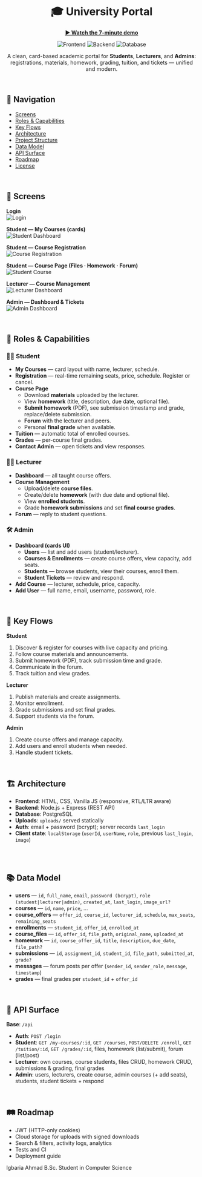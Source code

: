 <!-- Hero -->
<h1 align="center">🎓 University Portal</h1>
<p align="center">
  <a href="https://www.youtube.com/watch?v=j7cswS5_og4"><b>▶️ Watch the 7-minute demo</b></a>
</p>

<p align="center">
  <img alt="Frontend" src="https://img.shields.io/badge/Frontend-HTML%20%7C%20CSS%20%7C%20JS-111827?labelColor=0b1022&color=1f2937">
  <img alt="Backend"  src="https://img.shields.io/badge/Backend-Node.js%20%7C%20Express-0ea5e9?labelColor=0b1022">
  <img alt="Database" src="https://img.shields.io/badge/Database-PostgreSQL-22c55e?labelColor=0b1022">
</p>

<p align="center">
  A clean, card-based academic portal for <b>Students</b>, <b>Lecturers</b>, and <b>Admins</b>:
  registrations, materials, homework, grading, tuition, and tickets — unified and modern.
</p>

<br/>

## 🧭 Navigation

- [Screens](#-screens)
- [Roles & Capabilities](#-roles--capabilities)
- [Key Flows](#-key-flows)
- [Architecture](#-architecture)
- [Project Structure](#-project-structure)
- [Data Model](#-data-model)
- [API Surface](#-api-surface)
- [Roadmap](#-roadmap)
- [License](#-license)

<br/>

## 📸 Screens

**Login**  
![Login](images\login.png)

**Student — My Courses (cards)**  
![Student Dashboard](images\student.png)

**Student — Course Registration**  
![Course Registration](images\courses.png)

**Student — Course Page (Files · Homework · Forum)**  
![Student Course](images\coursepage.png)

**Lecturer — Course Management**  
![Lecturer Dashboard](images\lecturer.png)

**Admin — Dashboard & Tickets**  
![Admin Dashboard](images\admin.png)

<br/>

## 🧩 Roles & Capabilities

### 👨‍🎓 Student
- **My Courses** — card layout with name, lecturer, schedule.
- **Registration** — real-time remaining seats, price, schedule. Register or cancel.
- **Course Page**
  - Download **materials** uploaded by the lecturer.
  - View **homework** (title, description, due date, optional file).
  - **Submit homework** (PDF), see submission timestamp and grade, replace/delete submission.
  - **Forum** with the lecturer and peers.
  - Personal **final grade** when available.
- **Tuition** — automatic total of enrolled courses.
- **Grades** — per-course final grades.
- **Contact Admin** — open tickets and view responses.

### 👨‍🏫 Lecturer
- **Dashboard** — all taught course offers.
- **Course Management**
  - Upload/delete **course files**.
  - Create/delete **homework** (with due date and optional file).
  - View **enrolled students**.
  - Grade **homework submissions** and set **final course grades**.
- **Forum** — reply to student questions.

### 🛠️ Admin
- **Dashboard (cards UI)**
  - **Users** — list and add users (student/lecturer).
  - **Courses & Enrollments** — create course offers, view capacity, add seats.
  - **Students** — browse students, view their courses, enroll them.
  - **Student Tickets** — review and respond.
- **Add Course** — lecturer, schedule, price, capacity.
- **Add User** — full name, email, username, password, role.

<br/>

## 🔄 Key Flows

**Student**
1. Discover & register for courses with live capacity and pricing.  
2. Follow course materials and announcements.  
3. Submit homework (PDF), track submission time and grade.  
4. Communicate in the forum.  
5. Track tuition and view grades.

**Lecturer**
1. Publish materials and create assignments.  
2. Monitor enrollment.  
3. Grade submissions and set final grades.  
4. Support students via the forum.

**Admin**
1. Create course offers and manage capacity.  
2. Add users and enroll students when needed.  
3. Handle student tickets.

<br/>

## 🏗️ Architecture

- **Frontend**: HTML, CSS, Vanilla JS (responsive, RTL/LTR aware)
- **Backend**: Node.js + Express (REST API)
- **Database**: PostgreSQL
- **Uploads**: `uploads/` served statically
- **Auth**: email + password (bcrypt); server records `last_login`
- **Client state**: `localStorage` (`userId`, `userName`, `role`, previous `last_login`, `image`)

<br/>


<br/>

## 📚 Data Model

- **users** — `id`, `full_name`, `email`, `password (bcrypt)`, `role (student|lecturer|admin)`, `created_at`, `last_login`, `image_url?`
- **courses** — `id`, `name`, `price`, …
- **course_offers** — `offer_id`, `course_id`, `lecturer_id`, `schedule`, `max_seats`, `remaining_seats`
- **enrollments** — `student_id`, `offer_id`, `enrolled_at`
- **course_files** — `id`, `offer_id`, `file_path`, `original_name`, `uploaded_at`
- **homework** — `id`, `course_offer_id`, `title`, `description`, `due_date`, `file_path?`
- **submissions** — `id`, `assignment_id`, `student_id`, `file_path`, `submitted_at`, `grade?`
- **messages** — forum posts per offer (`sender_id`, `sender_role`, `message`, `timestamp`)
- **grades** — final grades per `student_id` + `offer_id`

<br/>

## 🔌 API Surface

**Base**: `/api`

- **Auth**: `POST /login`
- **Student**: `GET /my-courses/:id`, `GET /courses`, `POST/DELETE /enroll`, `GET /tuition/:id`, `GET /grades/:id`, files, homework (list/submit), forum (list/post)
- **Lecturer**: own courses, course students, files CRUD, homework CRUD, submissions & grading, final grades
- **Admin**: users, lecturers, create course, admin courses (+ add seats), students, student tickets + respond

<br/>

## 🛤️ Roadmap

- JWT (HTTP-only cookies)  
- Cloud storage for uploads with signed downloads  
- Search & filters, activity logs, analytics  
- Tests and CI  
- Deployment guide

Igbaria Ahmad
B.Sc. Student in Computer Science
